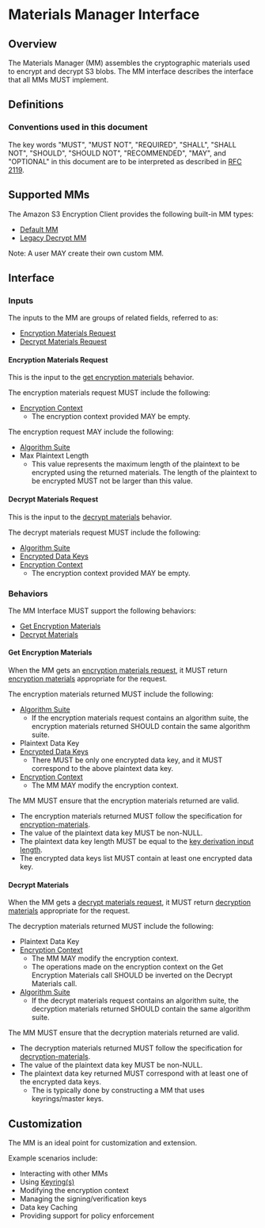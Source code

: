 [//]: # "Copyright Amazon.com Inc. or its affiliates. All Rights Reserved."
[//]: # "SPDX-License-Identifier: CC-BY-SA-4.0"

# Materials Manager Interface

## Overview

The Materials Manager (MM) assembles the cryptographic materials used to encrypt and decrypt S3 blobs.
The MM interface describes the interface that all MMs MUST implement.

## Definitions

### Conventions used in this document

The key words "MUST", "MUST NOT", "REQUIRED", "SHALL", "SHALL NOT", "SHOULD", "SHOULD NOT", "RECOMMENDED", "MAY", and "OPTIONAL" in this document are to be interpreted as described in [RFC 2119](https://tools.ietf.org/html/rfc2119).

## Supported MMs

The Amazon S3 Encryption Client provides the following built-in MM types:

- [Default MM](default-mm.md)
- [Legacy Decrypt MM](./legacy/legacy-decrypt-mm.md)

Note: A user MAY create their own custom MM.

## Interface

### Inputs

The inputs to the MM are groups of related fields, referred to as:

- [Encryption Materials Request](#encryption-materials-request)
- [Decrypt Materials Request](#decrypt-materials-request)

#### Encryption Materials Request

This is the input to the [get encryption materials](#get-encryption-materials) behavior.

The encryption materials request MUST include the following:

- [Encryption Context](structures.md#encryption-context)
    - The encryption context provided MAY be empty.

The encryption request MAY include the following:

- [Algorithm Suite](algorithm-suites.md)
- Max Plaintext Length
    - This value represents the maximum length of the plaintext to be encrypted using the returned materials.
      The length of the plaintext to be encrypted MUST not be larger than this value.

#### Decrypt Materials Request

This is the input to the [decrypt materials](#decrypt-materials) behavior.

The decrypt materials request MUST include the following:

- [Algorithm Suite](algorithm-suites.md)
- [Encrypted Data Keys](structures.md#encrypted-data-keys)
- [Encryption Context](structures.md#encryption-context)
    - The encryption context provided MAY be empty.

### Behaviors

The MM Interface MUST support the following behaviors:

- [Get Encryption Materials](#get-encryption-materials)
- [Decrypt Materials](#decrypt-materials)

#### Get Encryption Materials

When the MM gets an [encryption materials request](#encryption-materials-request),
it MUST return [encryption materials](structures.md#encryption-materials) appropriate for the request.

The encryption materials returned MUST include the following:

- [Algorithm Suite](algorithm-suites.md)
    - If the encryption materials request contains an algorithm suite, the encryption materials returned SHOULD contain the same algorithm suite.
- Plaintext Data Key
- [Encrypted Data Keys](structures.md#encrypted-data-keys)
    - There MUST be only one encrypted data key, and it MUST correspond to the above plaintext data key.
- [Encryption Context](structures.md#encryption-context)
    - The MM MAY modify the encryption context.

The MM MUST ensure that the encryption materials returned are valid.

- The encryption materials returned MUST follow the specification for [encryption-materials](structures.md#encryption-materials).
- The value of the plaintext data key MUST be non-NULL.
- The plaintext data key length MUST be equal to the [key derivation input length](algorithm-suites.md#key-derivation-input-length).
- The encrypted data keys list MUST contain at least one encrypted data key.

#### Decrypt Materials

When the MM gets a [decrypt materials request](#decrypt-materials-request),
it MUST return [decryption materials](structures.md#decryption-materials) appropriate for the request.

The decryption materials returned MUST include the following:

- Plaintext Data Key
- [Encryption Context](structures.md#encryption-context)
    - The MM MAY modify the encryption context.
    - The operations made on the encryption context on the Get Encryption Materials call SHOULD be inverted on the Decrypt Materials call.
- [Algorithm Suite](algorithm-suites.md)
    - If the decrypt materials request contains an algorithm suite, the decryption materials returned SHOULD contain the same algorithm suite.

The MM MUST ensure that the decryption materials returned are valid.

- The decryption materials returned MUST follow the specification for [decryption-materials](structures.md#decryption-materials).
- The value of the plaintext data key MUST be non-NULL.
- The plaintext data key returned MUST correspond with at least one of the encrypted data keys.
    - The is typically done by constructing a MM that uses keyrings/master keys.

## Customization

The MM is an ideal point for customization and extension.

Example scenarios include:

- Interacting with other MMs
- Using [Keyring(s)](keyring-interface.md)
- Modifying the encryption context
- Managing the signing/verification keys
- Data key Caching
- Providing support for policy enforcement
